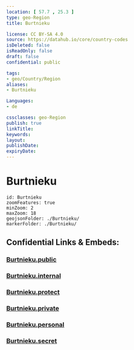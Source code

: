 ```yaml
---
location: [ 57.7 , 25.3 ] 
type: geo-Region
title: Burtnieku

license: CC BY-SA 4.0
source: https://datahub.io/core/country-codes
isDeleted: false
isReadOnly: false
draft: false
confidential: public

tags:
- geo/Country/Region
aliases:
- Burtnieku

Languages:
- de

cssclasses: geo-Region
publish: true
linkTitle: 
keywords: 
layout: 
publishDate: 
expiryDate: 
---
```


# Burtnieku

```leaflet
id: Burtnieku
zoomFeatures: true 
minZoom: 2 
maxZoom: 18
geojsonFolder: ./Burtnieku/
markerFolder: ./Burtnieku/
```


## Confidential Links & Embeds: 

### [Burtnieku.public](/_public/\Earth\Continent\Europe\Europe~North\Latvia\CountiesBurtnieku.public.md) 

### [Burtnieku.internal](/_internal/\Earth\Continent\Europe\Europe~North\Latvia\CountiesBurtnieku.internal.md) 

### [Burtnieku.protect](/_protect/\Earth\Continent\Europe\Europe~North\Latvia\CountiesBurtnieku.protect.md) 

### [Burtnieku.private](/_private/\Earth\Continent\Europe\Europe~North\Latvia\CountiesBurtnieku.private.md) 

### [Burtnieku.personal](/_personal/\Earth\Continent\Europe\Europe~North\Latvia\CountiesBurtnieku.personal.md) 

### [Burtnieku.secret](/_secret/\Earth\Continent\Europe\Europe~North\Latvia\CountiesBurtnieku.secret.md)

